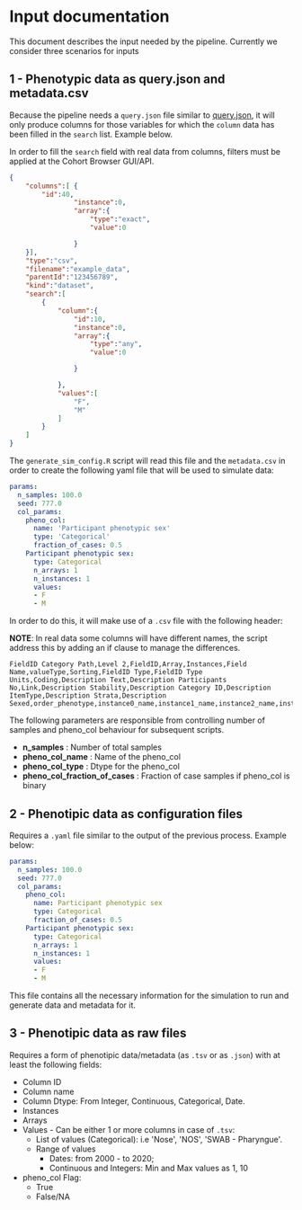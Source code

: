 # Input documentation

This document describes the input needed by the pipeline. Currently we consider three scenarios for inputs

## 1 - Phenotypic data as query.json and metadata.csv

Because the pipeline needs a `query.json` file similar to [query.json](../testdata/query.json), it will only produce columns for those variables for which the `column` data has been filled in the `search` list. Example below.

In order to fill the `search` field with real data from columns, filters must be applied at the Cohort Browser GUI/API.

```json
{
    "columns":[ {
        "id":40,
                "instance":0,
                "array":{
                    "type":"exact",
                    "value":0

                }
    }],
    "type":"csv",
    "filename":"example_data",
    "parentId":"123456789",
    "kind":"dataset",
    "search":[
        {
            "column":{
                "id":10,
                "instance":0,
                "array":{
                    "type":"any",
                    "value":0

                }

            },
            "values":[
                "F",
                "M"
            ]
        }
    ]
}

```



The `generate_sim_config.R` script will read this file and the `metadata.csv` in order to create the following yaml file that will be used to simulate data:

```yaml
params:
  n_samples: 100.0
  seed: 777.0
  col_params:
    pheno_col:
      name: 'Participant phenotypic sex'
      type: 'Categorical'
      fraction_of_cases: 0.5
    Participant phenotypic sex:
      type: Categorical
      n_arrays: 1
      n_instances: 1
      values:
      - F
      - M
```
In order to do this, it will make use of a `.csv` file with the following header:

**NOTE**: In real data some columns will have different names, the script address this by adding an if clause to manage the differences.
```csv
FieldID Category Path,Level 2,FieldID,Array,Instances,Field Name,valueType,Sorting,FieldID Type,FieldID Type Units,Coding,Description Text,Description Participants No,Link,Description Stability,Description Category ID,Description ItemType,Description Strata,Description Sexed,order_phenotype,instance0_name,instance1_name,instance2_name,instance3_name,instance4_name,instance5_name,instance6_name,instance7_name,instance8_name,instance9_name,instance10_name,instance11_name,instance12_name,instance13_name,instance14_name,instance15_name,instance16_name,instance17_name,bucket_300,bucket_500,bucket_1000,bucket_2500,bucket_5000,bucket_10000,Original_name
```

The following parameters are responsible from controlling number of samples and pheno_col behaviour for subsequent scripts.
- **n_samples** : Number of total samples
- **pheno_col_name** : Name of the pheno_col
- **pheno_col_type** : Dtype for the pheno_col
- **pheno_col_fraction_of_cases** : Fraction of case samples if pheno_col is binary

## 2 - Phenotipic data as configuration files

Requires a `.yaml` file similar to the output of the previous process. Example below:

```yaml
params:
  n_samples: 100.0
  seed: 777.0
  col_params:
    pheno_col:
      name: Participant phenotypic sex
      type: Categorical
      fraction_of_cases: 0.5
    Participant phenotypic sex:
      type: Categorical
      n_arrays: 1
      n_instances: 1
      values:
      - F
      - M
```

This file contains all the necessary information for the simulation to run and generate data and metadata for it.

## 3 - Phenotipic data as raw files

Requires a form of phenotipic data/metadata (as `.tsv` or as `.json`) with at least the following fields:

- Column ID
- Column name
- Column Dtype: From Integer, Continuous, Categorical, Date.
- Instances
- Arrays
- Values - Can be either 1 or more columns in case of `.tsv`:
    - List of values (Categorical): i.e 'Nose', 'NOS', 'SWAB - Pharyngue'.
    - Range of values 
        - Dates: from 2000 - to 2020; 
        - Continuous and Integers: Min and Max values as 1, 10
- pheno_col Flag:
    - True
    - False/NA
